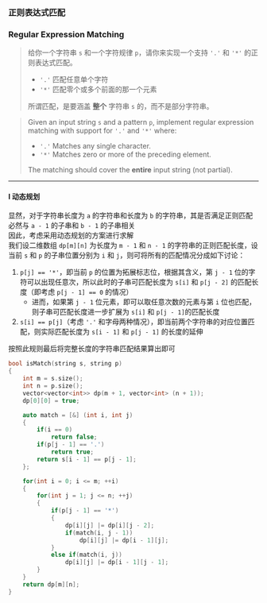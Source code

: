 ### 正则表达式匹配
### Regular Expression Matching

> 给你一个字符串 `s` 和一个字符规律 `p`，请你来实现一个支持 `'.'` 和 `'*'` 的正则表达式匹配。  
> - `'.'` 匹配任意单个字符  
> - `'*'` 匹配零个或多个前面的那一个元素  
> 
> 所谓匹配，是要涵盖 **整个** 字符串 `s` 的，而不是部分字符串。  

> Given an input string `s` and a pattern `p`, implement regular expression matching with support for `'.'` and `'*'` where:  
> - `'.'` Matches any single character.  
> - `'*'` Matches zero or more of the preceding element.  
> 
> The matching should cover the **entire** input string (not partial).  

----------

#### I 动态规划

显然，对于字符串长度为 `a` 的字符串和长度为 `b` 的字符串，其是否满足正则匹配必然与 `a - 1` 的子串和 `b - 1` 的子串相关  
因此，考虑采用动态规划的方案进行求解  
我们设二维数组 `dp[m][n]` 为长度为 `m - 1` 和 `n - 1` 的字符串的正则匹配长度，设当前 `s` 和 `p` 的子串位置分别为 `i` 和 `j`，则可将所有的匹配情况分成如下讨论：  
1. `p[j] == '*'`，即当前 `p` 的位置为拓展标志位，根据其含义，第 `j - 1` 位的字符可以出现任意次，所以此时的子串可匹配长度为 `s[i]` 和 `p[j - 2]` 的匹配长度（即考虑 `p[j - 1] == 0` 的情况）  
   - 进而，如果第 `j - 1` 位元素，即可以取任意次数的元素与第 `i` 位也匹配，则子串可匹配长度进一步扩展为 `s[i]` 和 `p[j - 1]`的匹配长度  
2. `s[i] == p[j]`（考虑 `'.'` 和字母两种情况），即当前两个字符串的对应位置匹配，则实际匹配长度为 `s[i - 1]` 和 `p[j - 1]` 的长度的延伸  

按照此规则最后将完整长度的字符串匹配结果算出即可

```cpp
bool isMatch(string s, string p) 
{
    int m = s.size();
    int n = p.size();
    vector<vector<int>> dp(m + 1, vector<int> (n + 1));
    dp[0][0] = true;

    auto match = [&] (int i, int j)
    {
        if(i == 0)
            return false;
        if(p[j - 1] == '.')
            return true;
        return s[i - 1] == p[j - 1];
    };

    for(int i = 0; i <= m; ++i)
    {
        for(int j = 1; j <= n; ++j)
        {
            if(p[j - 1] == '*')
            {
                dp[i][j] |= dp[i][j - 2];
                if(match(i, j - 1))
                    dp[i][j] |= dp[i - 1][j];
            }
            else if(match(i, j))
                dp[i][j] |= dp[i - 1][j - 1];
        }
    }
    return dp[m][n];
}
```
